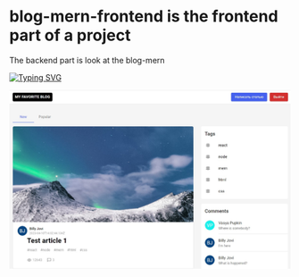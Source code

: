 # blog-mern-frontend is the frontend part of a project
The backend part is look at the blog-mern

[![Typing SVG](https://readme-typing-svg.demolab.com?font=Fira+Code&weight=600&size=30&pause=1000&random=false&width=800&lines=Using+MERN+(MongoDB%2C+Express%2C+React%2C+Node))](https://git.io/typing-svg)


![blog-mern](https://github.com/remmi755/blog-mern/blob/master/blog-MERN.jpg)

